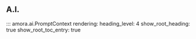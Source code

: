 ## A.I.

::: amora.ai.PromptContext
    rendering:
        heading_level: 4
        show_root_heading: true
        show_root_toc_entry: true

